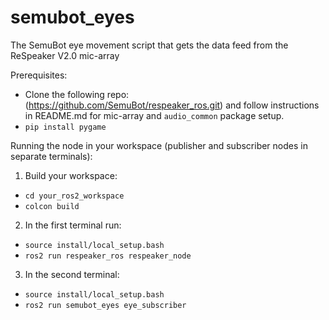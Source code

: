 # semubot_eyes
The SemuBot eye movement script that gets the data feed from the ReSpeaker V2.0 mic-array

Prerequisites:
* Clone the following repo: (https://github.com/SemuBot/respeaker_ros.git) and follow instructions in README.md for mic-array and `audio_common` package setup. <br/>
* `pip install pygame` <br/>

Running the node in your workspace (publisher and subscriber nodes in separate terminals): <br/>

1. Build your workspace:
* ```cd your_ros2_workspace``` <br/>
* ```colcon build``` <br/>

2. In the first terminal run:
* ```source install/local_setup.bash``` <br/>
* ```ros2 run respeaker_ros respeaker_node``` <br/>

3. In the second terminal:
* ```source install/local_setup.bash``` <br/>
* ```ros2 run semubot_eyes eye_subscriber``` <br/>

